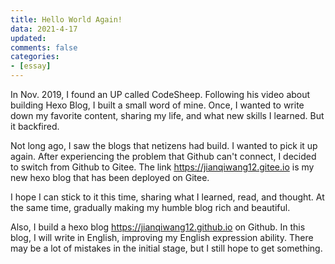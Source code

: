 ```yaml
---
title: Hello World Again!
data: 2021-4-17
updated: 
comments: false
categories:
- [essay]
---
```


In Nov. 2019, I found an UP called CodeSheep. Following his video about building Hexo Blog, I built a small word of mine. <!-- more --> Once, I wanted to write down my favorite content, sharing my life, and what new skills I learned. But it backfired.

Not long ago, I saw the blogs that netizens had build. I wanted to pick it up again. After experiencing the problem that Github can't connect, I decided to switch from Github to Gitee. The link https://jianqiwang12.gitee.io is my new hexo blog that has been deployed on Gitee. 

I hope I can stick to it this time, sharing what I learned, read, and thought. At the same time, gradually making my humble blog rich and beautiful.

Also, I build a hexo blog https://jianqiwang12.github.io on Github. In this blog, I will write in English, improving my English expression ability. There may be a lot of mistakes in the initial stage, but I still hope to get something.

